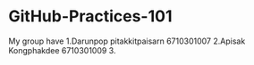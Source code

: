 # GitHub-Practices-101
 
My group have 
1.Darunpop pitakkitpaisarn 6710301007
2.Apisak Kongphakdee 6710301009
3.
